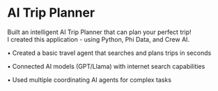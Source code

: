 # AI Trip Planner

Built an intelligent AI Trip Planner that can plan your perfect trip!  
I created this application - using Python, Phi Data, and Crew AI. 

• Created a basic travel agent that searches and plans trips in seconds 

• Connected AI models (GPT/Llama) with internet search capabilities 

• Used multiple coordinating AI agents for complex tasks 
